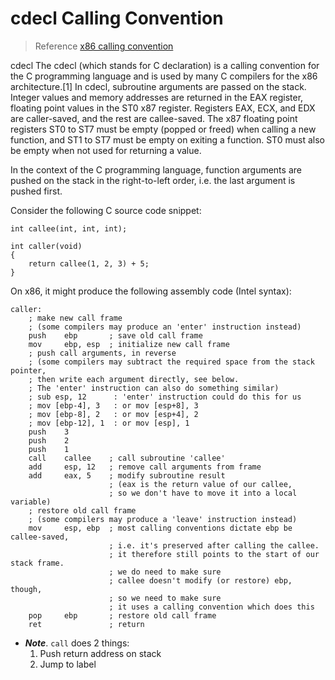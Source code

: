 # cdecl Calling Convention
> Reference
> [x86 calling convention](https://en.wikipedia.org/wiki/X86_calling_conventions)

cdecl
The cdecl (which stands for C declaration) is a calling convention for the C programming language and is used by many C compilers for the x86 architecture.[1] In cdecl, subroutine arguments are passed on the stack. Integer values and memory addresses are returned in the EAX register, floating point values in the ST0 x87 register. Registers EAX, ECX, and EDX are caller-saved, and the rest are callee-saved. The x87 floating point registers ST0 to ST7 must be empty (popped or freed) when calling a new function, and ST1 to ST7 must be empty on exiting a function. ST0 must also be empty when not used for returning a value.

In the context of the C programming language, function arguments are pushed on the stack in the right-to-left order, i.e. the last argument is pushed first.

Consider the following C source code snippet:

```C=
int callee(int, int, int);

int caller(void)
{
	return callee(1, 2, 3) + 5;
}
```
On x86, it might produce the following assembly code (Intel syntax):
```Clike=
caller:
    ; make new call frame
    ; (some compilers may produce an 'enter' instruction instead)
    push    ebp       ; save old call frame
    mov     ebp, esp  ; initialize new call frame
    ; push call arguments, in reverse
    ; (some compilers may subtract the required space from the stack pointer,
    ; then write each argument directly, see below.
    ; The 'enter' instruction can also do something similar)
    ; sub esp, 12      : 'enter' instruction could do this for us
    ; mov [ebp-4], 3   : or mov [esp+8], 3
    ; mov [ebp-8], 2   : or mov [esp+4], 2
    ; mov [ebp-12], 1  : or mov [esp], 1
    push    3
    push    2
    push    1
    call    callee    ; call subroutine 'callee'
    add     esp, 12   ; remove call arguments from frame
    add     eax, 5    ; modify subroutine result
                      ; (eax is the return value of our callee,
                      ; so we don't have to move it into a local variable)
    ; restore old call frame
    ; (some compilers may produce a 'leave' instruction instead)
    mov     esp, ebp  ; most calling conventions dictate ebp be callee-saved,
                      ; i.e. it's preserved after calling the callee.
                      ; it therefore still points to the start of our stack frame.
                      ; we do need to make sure
                      ; callee doesn't modify (or restore) ebp, though,
                      ; so we need to make sure
                      ; it uses a calling convention which does this
    pop     ebp       ; restore old call frame
    ret               ; return
```

* ***Note***. 
`call` does 2 things: 
    1. Push return	address	on	stack	
    2. Jump to label